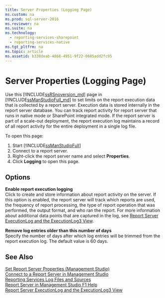 ```yaml
---
title: Server Properties (Logging Page)
ms.custom: na
ms.prod: sql-server-2016
ms.reviewer: na
ms.suite: na
ms.technology: 
  - reporting-services-sharepoint
  - reporting-services-native
ms.tgt_pltfrm: na
ms.topic: article
ms.assetid: b338deab-4868-4951-9f22-0605add2fc95
---
```

# Server Properties (Logging Page)
  Use this [!INCLUDE[ssRSnoversion_md](../../Topics/TopicNameContainA/includes/ssRSnoversion_md.md)] page in [!INCLUDE[ssManStudioFull_md](../../Topics/TopicNameContainA/includes/ssManStudioFull_md.md)] to set limits on the report execution data that is collected by a report server. Execution data is stored internally in the report server database. You can track report activity for report server that runs in native mode or SharePoint integrated mode. If the report server is part of a scale-out deployment, the report execution log maintains a record of all report activity for the entire deployment in a single log file.  
  
 To open this page:
 1) Start [!INCLUDE[ssManStudioFull](../../Topics/TopicNameContainA/includes/ssManStudioFull_md.md)]
 2) Connect to a report server.
 3) Right-click the report server name and select **Properties**. 
 4) Click **Logging** to open this page.  
  
## Options  
 **Enable report execution logging**  
 Click to create and store information about report activity on the server. If this option is enabled, the report server will track which reports are used, the frequency of report processing, the type of report operation that was performed, the output format, and who ran the report. For more information about additional data points that are captured in the log, see [Report Server ExecutionLog and the ExecutionLog3 View](../../Topics/TopicNameNotContainA/Report-Server-ExecutionLog-and-the-ExecutionLog3-View.md).  
  
 **Remove log entries older than this number of days**  
 Specify the number of days after which log entries will be trimmed from the report execution log. The default value is 60 days.  
  
## See Also  
 [Set Report Server Properties &#40;Management Studio&#41;](../../Topics/TopicNameNotContainA/Set-Report-Server-Properties--Management-Studio-.md)   
 [Connect to a Report Server in Management Studio](../../Topics/TopicNameContainA/Connect-to-a-Report-Server-in-Management-Studio.md)   
 [Reporting Services Log Files and Sources](../../Topics/TopicNameNotContainA/Reporting-Services-Log-Files-and-Sources.md)   
 [Report Server in Management Studio F1 Help](../../Topics/TopicNameNotContainA/Report-Server-in-Management-Studio-F1-Help.md)   
 [Report Server ExecutionLog and the ExecutionLog3 View](../../Topics/TopicNameNotContainA/Report-Server-ExecutionLog-and-the-ExecutionLog3-View.md)  
  
  